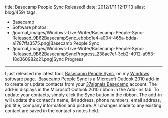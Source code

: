 title: Basecamp People Sync Released!
date: 2012/1/11 12:17:13
alias: blog/459/
tags:
- Basecamp
- Software
photos:
- /journal_images/Windows-Live-Writer/Basecamp-People-Sync-Released_9B62BasecampSync_ebbbc1e4-a004-465a-bdda-a1787ffa3575.png|Basecamp People Sync
- /journal_images/Windows-Live-Writer/Basecamp-People-Sync-Released_9B62BasecampSyncProgress_238ae7ef-3cb2-4012-a953-18d360982c21.png|Sync Progress
---
I just released my latest tool, [Basecamp People Sync](/BasecampPeopleSync), on my [Windows software page](/Windows).  Basecamp People Sync is a Microsoft Outlook 2010 add-in to create or update contacts from your [37signals Basecamp](http://basecamphq.com/) account. The add-in displays in the Microsoft Outlook 2010 ribbon in the Add-Ins tab. To update your contacts, simply click the Sync button in the ribbon. The add-in will update the contact's name, IM address, phone numbers, email address, job title, company information and picture. All changes made to any existing contact are saved in the contact's notes field.